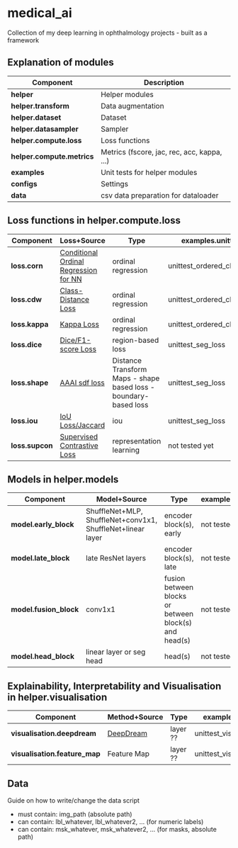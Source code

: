 # medical_ai

Collection of my deep learning in ophthalmology projects - built as a framework


## Explanation of modules

| Component | Description |
| --- | --- |
| **helper** | Helper modules |
| **helper.transform** | Data augmentation |
| **helper.dataset** | Dataset |
| **helper.datasampler** | Sampler |
| **helper.compute.loss** | Loss functions |
| **helper.compute.metrics** | Metrics (fscore, jac, rec, acc, kappa, ...) |
| **examples** | Unit tests for helper modules |
| **configs** | Settings |
| **data** | csv data preparation for dataloader | 

## Loss functions in **helper.compute.loss**
| Component | Loss+Source | Type | examples.unittest_ |
| --- | --- | --- | --- |
| **loss.corn** | [Conditional Ordinal Regression for NN](https://github.com/Raschka-research-group/coral-pytorch) | ordinal regression | unittest_ordered_class_loss |
| **loss.cdw** | [Class-Distance Loss](https://github.com/GorkemP/labeled-images-for-ulcerative-colitis/blob/main/utils/loss.py) | ordinal regression | unittest_ordered_class_loss |
| **loss.kappa** | [Kappa Loss](https://www.kaggle.com/gennadylaptev/qwk-loss-for-pytorch) | ordinal regression | unittest_ordered_class_loss |
| **loss.dice** | [Dice/F1-score Loss](https://github.com/qubvel/segmentation_models.pytorch) | region-based loss | unittest_seg_loss |
| **loss.shape** | [AAAI sdf loss](https://github.com/JunMa11/SegWithDistMap/blob/master/code/train_LA_AAAISDF.py) | Distance Transform Maps - shape based loss - boundary-based loss | unittest_seg_loss |
| **loss.iou** | [IoU Loss/Jaccard](https://github.com/qubvel/segmentation_models.pytorch/blob/master/segmentation_models_pytorch/losses/jaccard.py) | iou | unittest_seg_loss |
| **loss.supcon** | [Supervised Contrastive Loss](https://github.com/HobbitLong/SupContrast/blob/master/losses.py) | representation learning | not tested yet |

## Models in **helper.models**
| Component | Model+Source | Type | examples.unittest_ |
| --- | --- | --- | --- |
| **model.early_block** | ShuffleNet+MLP, ShuffleNet+conv1x1, ShuffleNet+linear layer | encoder block(s), early | not tested yet |
| **model.late_block** | late ResNet layers | encoder block(s), late | not tested yet |
| **model.fusion_block** | conv1x1 | fusion between blocks or between block(s) and head(s) | not tested yet |
| **model.head_block** | linear layer or seg head | head(s) | not tested yet |

## Explainability, Interpretability and Visualisation in **helper.visualisation**
| Component | Method+Source | Type | examples.unittest_ |
| --- | --- | --- | --- |
| **visualisation.deepdream**| [DeepDream](https://github.com/juanigp/Pytorch-Deep-Dream/blob/master/Deep_Dream.ipynb) | layer ?? | unittest_vis_deepdream |
| **visualisation.feature_map**| Feature Map | layer ?? | unittest_vis_feature_map |


## Data
Guide on how to write/change the data script
* must contain: img_path (absolute path)
* can contain: lbl_whatever, lbl_whatever2, ... (for numeric labels)
* can contain: msk_whatever, msk_whatever2, ... (for masks, absolute path)